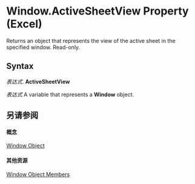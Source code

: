 
# Window.ActiveSheetView Property (Excel)

 Returns an object that represents the view of the active sheet in the specified window. Read-only.


## Syntax

 _表达式_. **ActiveSheetView**

 _表达式_ A variable that represents a **Window** object.


## 另请参阅


#### 概念


[Window Object](8591b1ad-76f8-14e2-9120-406b65093f5a.md)
#### 其他资源


[Window Object Members](http://msdn.microsoft.com/library/f11db427-24a4-041c-2fd5-03ce73ae6c16%28Office.15%29.aspx)